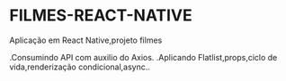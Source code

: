 # FILMES-REACT-NATIVE
Aplicação em React Native,projeto filmes


.Consumindo API  com auxilio do Axios.
.Aplicando Flatlist,props,ciclo de vida,renderização condicional,async.. 
